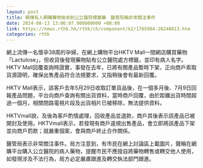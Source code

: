 ```yaml
---
layout: post
title: 網傳有人網購藥物後收到公立醫院標籤藥　醫管局稱非常關注事件
date: 2024-08-13 13:06:07.000000000 +08:00
link: https://news.rthk.hk/rthk/ch/component/k2/1765984-20240813.htm
categories: rthk
---
```


網上流傳一名懷孕38周的孕婦，在網上購物平台HKTV Mall一間網店購買藥物「Lactulose」，但收貨後發現藥物貼有公立醫院處方標籤，並印有病人名字。HKTV Mall回覆查詢時證實，事發在去年，已將有關產品暫時下架，正向商戶索取貨源證明，確保出售產品符合法規要求，又指稍後會有最新回覆。

HKTV Mall表示，該客戶去年5月29日收取訂單貨品後，在一個多月後、7月9日回報產品問題，平台向商戶查詢有關出貨資料，當時商戶回覆，由於距離出貨時間超過一個月，相關閉路電視片段及出貨相片已被移除，無法提供資料。

HKTVmall說，及後為客戶酌情處理，回收產品並退款，商戶其後表示該產品已被開封及使用。HKTVmall表示，若發現有商戶違規出售產品，會立即將該產品下架並向商戶罰款；就嚴重個案，會與商戶終止合作關係。

醫管局表示非常關注事件。局方注意到，有市民在網上討論區上載圖片，聲稱在網購平台購入公立醫院的病人藥物，提醒市民不應擅自將藥物轉售或轉交他人使用，如發現涉及不法行為，局方必定嚴肅跟進及轉交執法部門跟進。

